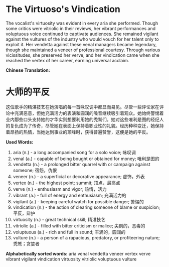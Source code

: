 

# The Virtuoso's Vindication

The vocalist's virtuosity was evident in every aria she performed. Though some critics were vitriolic in their reviews, her vibrant performances and voluptuous voice continued to captivate audiences. She remained vigilant against the vultures of the industry who would vouch for her talent only to exploit it. Her vendetta against these venal managers became legendary, though she maintained a veneer of professional courtesy. Through various vicissitudes, she preserved her verve, and her vindication came when she reached the vertex of her career, earning universal acclaim.

**Chinese Translation:**
# 大师的平反

这位歌手的精湛技艺在她演唱的每一首咏叹调中都显而易见。尽管一些评论家在评论中充满恶意，但她充满活力的表演和圆润的嗓音继续吸引着观众。她始终警惕着业内那些口头支持她的才华实则想要利用她的秃鹫们。她对这些唯利是图的经纪人的复仇成为了传奇，尽管她在表面上保持着职业性的礼貌。经历种种变迁，她保持着昂扬的热情，当她达到事业的顶峰时，获得普遍赞誉，这便是她的平反。

**Used Words:**
1. aria (n.) - a long accompanied song for a solo voice; 咏叹调
2. venal (a.) - capable of being bought or obtained for money; 唯利是图的
3. vendetta (n.) - a prolonged bitter quarrel with or campaign against someone; 宿怨，仇恨
4. veneer (n.) - a superficial or decorative appearance; 虚饰，外表
5. vertex (n.) - the highest point; summit; 顶点，最高点
6. verve (n.) - enthusiasm and vigor; 热情，活力
7. vibrant (a.) - full of energy and enthusiasm; 充满活力的
8. vigilant (a.) - keeping careful watch for possible danger; 警惕的
9. vindication (n.) - the action of clearing someone of blame or suspicion; 平反，辩护
10. virtuosity (n.) - great technical skill; 精湛技艺
11. vitriolic (a.) - filled with bitter criticism or malice; 尖刻的，恶毒的
12. voluptuous (a.) - rich and full in sound; 丰满的，圆润的
13. vulture (n.) - a person of a rapacious, predatory, or profiteering nature; 秃鹫；贪婪者

**Alphabetically sorted words:**
aria
venal
vendetta
veneer
vertex
verve
vibrant
vigilant
vindication
virtuosity
vitriolic
voluptuous
vulture